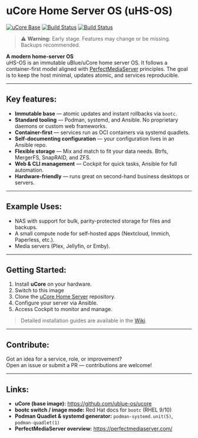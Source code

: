 # uCore Home Server OS (uHS-OS)
[![uCore Base](https://img.shields.io/badge/Base-uCore-orange)](https://github.com/ublue-os/ucore)
[![Build Status](https://img.shields.io/badge/Build-bootc-green)](#)
[![Build Status](https://github.com/Myself4626/uCore-Home-Server/actions/workflows/build.yml/badge.svg?branch=main)](https://github.com/Myself4626/uCore-Home-Server/actions/workflows/build.yml)

> ⚠️ **Warning:** Early stage. Features may change or be missing. Backups recommended.

**A modern home-server OS**  
uHS-OS is an immutable uBlue/uCore home server OS. It follows a container-first model aligned with [PerfectMediaServer](https://perfectmediaserver.com/) principles. The goal is to keep the host minimal, updates atomic, and services reproducible.

---

## Key features:
- **Immutable base** — atomic updates and instant rollbacks via `bootc`.
- **Standard tooling** — Podman, systemd, and Ansible. No proprietary daemons or custom web frameworks.
- **Container-first** — services run as OCI containers via systemd quadlets.
- **Self-documenting configuration** — your configuration lives in an Ansible repo.
- **Flexible storage** — Mix and match to fit your data needs. Btrfs, MergerFS, SnapRAID, and ZFS.
- **Web & CLI management** — Cockpit for quick tasks, Ansible for full automation.
- **Hardware-friendly** — runs great on second-hand business desktops or servers.

---

## Example Uses:

- NAS with support for bulk, parity-protected storage for files and backups.
- A small compute node for self-hosted apps (Nextcloud, Immich, Paperless, etc.).
- Media servers (Plex, Jellyfin, or Emby).

---

## Getting Started:

1. Install **uCore** on your hardware.
2. Switch to this image
3. Clone the [uCore Home Server](https://github.com/Myself4626/uCore-Home-Server) repository.
4. Configure your server via Ansible.
5. Access Cockpit to monitor and manage.

> Detailed installation guides are available in the [Wiki](./wiki).

---

## Contribute:

Got an idea for a service, role, or improvement?  
Open an issue or submit a PR — contributions are welcome!

---

## Links:
- **uCore (base image):** https://github.com/ublue-os/ucore  
- **bootc switch / image mode:** Red Hat docs for `bootc` (RHEL 9/10)  
- **Podman Quadlet & systemd generator:** `podman-systemd.unit(5)`, `podman-quadlet(1)`  
- **PerfectMediaServer overview:** https://perfectmediaserver.com/
